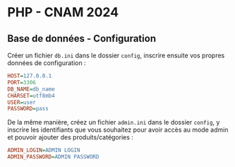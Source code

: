 # PHP - CNAM 2024

## Base de données - Configuration

Créer un fichier `db.ini` dans le dossier `config`, inscrire ensuite vos propres données de configuration :

```ini
HOST=127.0.0.1
PORT=3306
DB_NAME=db_name
CHARSET=utf8mb4
USER=user
PASSWORD=pass
```

De la même manière, créez un fichier `admin.ini` dans le dossier `config`, y inscrire les identifiants que vous souhaitez pour avoir accès au mode admin et pouvoir ajouter des produits/catégories : 

```ini
ADMIN_LOGIN=ADMIN LOGIN
ADMIN_PASSWORD=ADMIN PASSWORD
```
